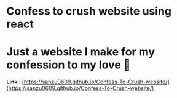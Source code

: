 # Confess to crush website using react
# Just a website I make for my confession to my love 🥰
**Link** : [https://sanzu0609.github.io/Confess-To-Crush-website/](https://sanzu0609.github.io/Confess-To-Crush-website/)
